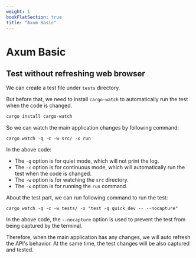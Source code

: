 ```yaml
---
weight: 1
bookFlatSection: true
title: "Axum Basic"
---
```


# Axum Basic

## Test without refreshing web browser

We can create a test file under `tests` directory.

But before that, we need to install `cargo-watch` to automatically run the test when the code is changed.

```bash
cargo install cargo-watch
```

So we can watch the main application changes by following command:

```shell
cargo watch -q -c -w src/ -x run
```

In the above code:

- The `-q` option is for quiet mode, which will not print the log.
- The `-c` option is for continuous mode, which will automatically run the test when the code is changed.
- The `-w` option is for watching the `src` directory.
- The `-x` option is for running the `run` command. 

About the test part, we can run following command to run the test:

```shell
cargo watch -q -c -w tests/ -x "test -q quick_dev -- --nocapture"
```

In the above code, the `--nocapture` option is used to prevent the test from being captured by the terminal.

Therefore, when the main application has any changes, we will auto refresh the API's behavior. At the same time, the test changes will be also captured and tested.